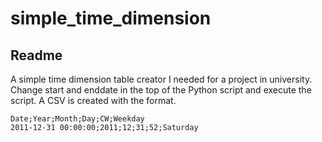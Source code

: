 # simple_time_dimension

## Readme

A simple time dimension table creator I needed for a project in university.
Change start and enddate in the top of the Python script and execute the script.
A CSV is created with the format.

```csv
Date;Year;Month;Day;CW;Weekday
2011-12-31 00:00:00;2011;12;31;52;Saturday
```
